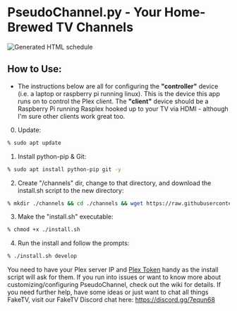 # PseudoChannel.py - Your Home-Brewed TV Channels

![Generated HTML schedule](https://i.imgur.com/CUgxb1W.gif)

## How to Use:

- The instructions below are all for configuring the **"controller"** device (i.e. a laptop or raspberry pi running linux). This is the device this app runs on to control the Plex client. The **"client"** device should be a Raspberry Pi running Rasplex hooked up to your TV via HDMI - although I'm sure other clients work great too. 

0. Update:

```bash
% sudo apt update
```

1. Install python-pip & Git:

```bash
% sudo apt install python-pip git -y
```

2. Create "/channels" dir, change to that directory, and download the install.sh script to the new directory:

```bash
% mkdir ./channels && cd ./channels && wget https://raw.githubusercontent.com/FakeTV/pseudo-channel/develop/install.sh .
```

3. Make the "install.sh" executable:

```bash
% chmod +x ./install.sh
```

4. Run the install and follow the prompts:

```bash
% ./install.sh develop
```

You need to have your Plex server IP and [Plex Token](https://bit.ly/2p7RtOu) handy as the install script will ask for them. If you run into issues or want to know more about customizing/configuring PseudoChannel, check out the wiki for details. If you need further help, have some ideas or just want to chat all things FakeTV, visit our FakeTV Discord chat here: https://discord.gg/7equn68
